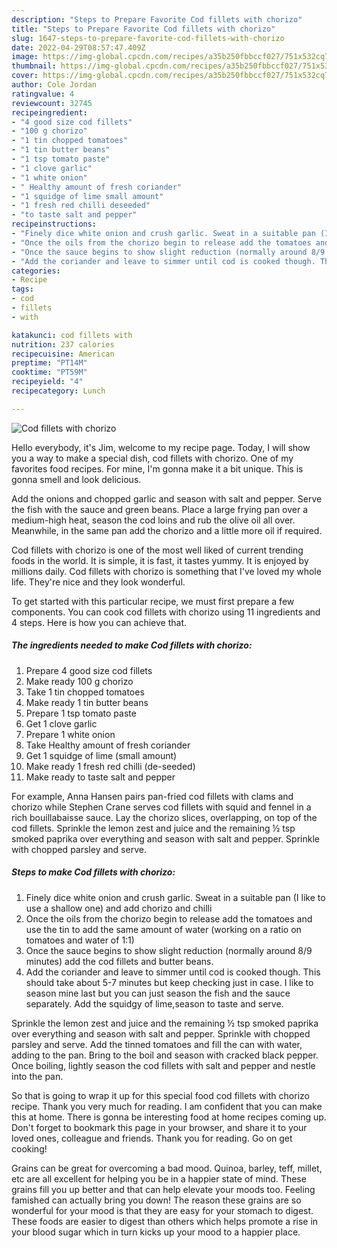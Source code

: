 ```yaml
---
description: "Steps to Prepare Favorite Cod fillets with chorizo"
title: "Steps to Prepare Favorite Cod fillets with chorizo"
slug: 1647-steps-to-prepare-favorite-cod-fillets-with-chorizo
date: 2022-04-29T08:57:47.409Z
image: https://img-global.cpcdn.com/recipes/a35b250fbbccf027/751x532cq70/cod-fillets-with-chorizo-recipe-main-photo.jpg
thumbnail: https://img-global.cpcdn.com/recipes/a35b250fbbccf027/751x532cq70/cod-fillets-with-chorizo-recipe-main-photo.jpg
cover: https://img-global.cpcdn.com/recipes/a35b250fbbccf027/751x532cq70/cod-fillets-with-chorizo-recipe-main-photo.jpg
author: Cole Jordan
ratingvalue: 4
reviewcount: 32745
recipeingredient:
- "4 good size cod fillets"
- "100 g chorizo"
- "1 tin chopped tomatoes"
- "1 tin butter beans"
- "1 tsp tomato paste"
- "1 clove garlic"
- "1 white onion"
- " Healthy amount of fresh coriander"
- "1 squidge of lime small amount"
- "1 fresh red chilli deseeded"
- "to taste salt and pepper"
recipeinstructions:
- "Finely dice white onion and crush garlic. Sweat in a suitable pan (I like to use a shallow one) and add chorizo and chilli"
- "Once the oils from the chorizo begin to release add the tomatoes and use the tin to add the same amount of water (working on a ratio on tomatoes and water of 1:1)"
- "Once the sauce begins to show slight reduction (normally around 8/9 minutes) add the cod fillets and butter beans."
- "Add the coriander and leave to simmer until cod is cooked though. This should take about 5-7 minutes but keep checking just in case. I like to season mine last but you can just season the fish and the sauce separately. Add the squidgy of lime,season to taste and serve."
categories:
- Recipe
tags:
- cod
- fillets
- with

katakunci: cod fillets with 
nutrition: 237 calories
recipecuisine: American
preptime: "PT14M"
cooktime: "PT59M"
recipeyield: "4"
recipecategory: Lunch

---
```



![Cod fillets with chorizo](https://img-global.cpcdn.com/recipes/a35b250fbbccf027/751x532cq70/cod-fillets-with-chorizo-recipe-main-photo.jpg)

Hello everybody, it's Jim, welcome to my recipe page. Today, I will show you a way to make a special dish, cod fillets with chorizo. One of my favorites food recipes. For mine, I'm gonna make it a bit unique. This is gonna smell and look delicious.

Add the onions and chopped garlic and season with salt and pepper. Serve the fish with the sauce and green beans. Place a large frying pan over a medium-high heat, season the cod loins and rub the olive oil all over. Meanwhile, in the same pan add the chorizo and a little more oil if required.

Cod fillets with chorizo is one of the most well liked of current trending foods in the world. It is simple, it is fast, it tastes yummy. It is enjoyed by millions daily. Cod fillets with chorizo is something that I've loved my whole life. They're nice and they look wonderful.


To get started with this particular recipe, we must first prepare a few components. You can cook cod fillets with chorizo using 11 ingredients and 4 steps. Here is how you can achieve that.

<!--inarticleads1-->

##### The ingredients needed to make Cod fillets with chorizo:

1. Prepare 4 good size cod fillets
1. Make ready 100 g chorizo
1. Take 1 tin chopped tomatoes
1. Make ready 1 tin butter beans
1. Prepare 1 tsp tomato paste
1. Get 1 clove garlic
1. Prepare 1 white onion
1. Take  Healthy amount of fresh coriander
1. Get 1 squidge of lime (small amount)
1. Make ready 1 fresh red chilli (de-seeded)
1. Make ready to taste salt and pepper


For example, Anna Hansen pairs pan-fried cod fillets with clams and chorizo while Stephen Crane serves cod fillets with squid and fennel in a rich bouillabaisse sauce. Lay the chorizo slices, overlapping, on top of the cod fillets. Sprinkle the lemon zest and juice and the remaining ½ tsp smoked paprika over everything and season with salt and pepper. Sprinkle with chopped parsley and serve. 

<!--inarticleads2-->

##### Steps to make Cod fillets with chorizo:

1. Finely dice white onion and crush garlic. Sweat in a suitable pan (I like to use a shallow one) and add chorizo and chilli
1. Once the oils from the chorizo begin to release add the tomatoes and use the tin to add the same amount of water (working on a ratio on tomatoes and water of 1:1)
1. Once the sauce begins to show slight reduction (normally around 8/9 minutes) add the cod fillets and butter beans.
1. Add the coriander and leave to simmer until cod is cooked though. This should take about 5-7 minutes but keep checking just in case. I like to season mine last but you can just season the fish and the sauce separately. Add the squidgy of lime,season to taste and serve.


Sprinkle the lemon zest and juice and the remaining ½ tsp smoked paprika over everything and season with salt and pepper. Sprinkle with chopped parsley and serve. Add the tinned tomatoes and fill the can with water, adding to the pan. Bring to the boil and season with cracked black pepper. Once boiling, lightly season the cod fillets with salt and pepper and nestle into the pan. 

So that is going to wrap it up for this special food cod fillets with chorizo recipe. Thank you very much for reading. I am confident that you can make this at home. There is gonna be interesting food at home recipes coming up. Don't forget to bookmark this page in your browser, and share it to your loved ones, colleague and friends. Thank you for reading. Go on get cooking!

Grains can be great for overcoming a bad mood. Quinoa, barley, teff, millet, etc are all excellent for helping you be in a happier state of mind. These grains fill you up better and that can help elevate your moods too. Feeling famished can actually bring you down! The reason these grains are so wonderful for your mood is that they are easy for your stomach to digest. These foods are easier to digest than others which helps promote a rise in your blood sugar which in turn kicks up your mood to a happier place.

